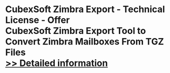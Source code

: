 # CubexSoft Zimbra Export - Technical License - Offer<br />CubexSoft Zimbra Export Tool to Convert Zimbra Mailboxes From TGZ Files<br />[>> Detailed information](https://secure.shareit.com/shareit/product.html?productid=300799613&affiliateid=200057808)